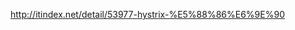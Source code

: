 
http://itindex.net/detail/53977-hystrix-%E5%88%86%E6%9E%90


<!--stackedit_data:
eyJoaXN0b3J5IjpbLTc1MzAwMjUyM119
-->
